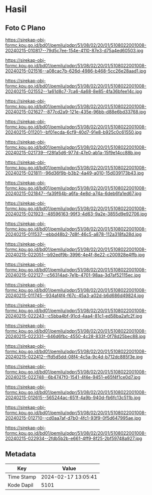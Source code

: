 # Hasil

## Foto C Plano

https://sirekap-obj-formc.kpu.go.id/bd01/pemilu/pdpr/51/08/02/20/01/5108022001008-20240215-010817--79d5c7ee-154e-4110-87e3-d75a4ed60503.jpg

https://sirekap-obj-formc.kpu.go.id/bd01/pemilu/pdpr/51/08/02/20/01/5108022001008-20240215-021516--a08cac7b-626d-4986-b468-5cc26e28aad1.jpg

https://sirekap-obj-formc.kpu.go.id/bd01/pemilu/pdpr/51/08/02/20/01/5108022001008-20240215-021552--1a61d8c7-7ca6-4a68-8e85-4fa36bfee14c.jpg

https://sirekap-obj-formc.kpu.go.id/bd01/pemilu/pdpr/51/08/02/20/01/5108022001008-20240215-021627--877cd2a9-121e-435e-96bb-d88e6bd33768.jpg

https://sirekap-obj-formc.kpu.go.id/bd01/pemilu/pdpr/51/08/02/20/01/5108022001008-20240215-011201--bf01ecda-6cf9-40d7-91e8-b925c0c61550.jpg

https://sirekap-obj-formc.kpu.go.id/bd01/pemilu/pdpr/51/08/02/20/01/5108022001008-20240215-021739--f28fa5d6-977d-47e0-ab1a-15f9e14cc88b.jpg

https://sirekap-obj-formc.kpu.go.id/bd01/pemilu/pdpr/51/08/02/20/01/5108022001008-20240215-021811--96d36f9b-b3b2-4a49-a010-15d039173b43.jpg

https://sirekap-obj-formc.kpu.go.id/bd01/pemilu/pdpr/51/08/02/20/01/5108022001008-20240215-021847--fa39f64b-a6fa-4e8d-a74a-6deb6fa1ed67.jpg

https://sirekap-obj-formc.kpu.go.id/bd01/pemilu/pdpr/51/08/02/20/01/5108022001008-20240215-021923--48596163-99f3-4d63-9a2e-3855d9e92706.jpg

https://sirekap-obj-formc.kpu.go.id/bd01/pemilu/pdpr/51/08/02/20/01/5108022001008-20240215-011537--ebbd48b2-7d8f-46c5-a878-112a318fa28d.jpg

https://sirekap-obj-formc.kpu.go.id/bd01/pemilu/pdpr/51/08/02/20/01/5108022001008-20240215-022051--b92edf9b-3996-4e4f-8e22-c200928e4ffb.jpg

https://sirekap-obj-formc.kpu.go.id/bd01/pemilu/pdpr/51/08/02/20/01/5108022001008-20240215-022127--c56314ad-7e1b-4701-98aa-3d7af52115ec.jpg

https://sirekap-obj-formc.kpu.go.id/bd01/pemilu/pdpr/51/08/02/20/01/5108022001008-20240215-011745--934af4f4-f67c-45a3-a02d-b6d686d49824.jpg

https://sirekap-obj-formc.kpu.go.id/bd01/pemilu/pdpr/51/08/02/20/01/5108022001008-20240215-022243--c5bba4bf-91cd-4aa4-81c1-ed58ba2afc2f.jpg

https://sirekap-obj-formc.kpu.go.id/bd01/pemilu/pdpr/51/08/02/20/01/5108022001008-20240215-022331--646d6fbc-4550-4c28-833f-0f78d25bec88.jpg

https://sirekap-obj-formc.kpu.go.id/bd01/pemilu/pdpr/51/08/02/20/01/5108022001008-20240215-022412--ffd5d5dd-08f4-4c5a-9c4d-b712dc885f3e.jpg

https://sirekap-obj-formc.kpu.go.id/bd01/pemilu/pdpr/51/08/02/20/01/5108022001008-20240215-022748--6b4747f0-1541-4f4e-9451-e65f4f1ce0d7.jpg

https://sirekap-obj-formc.kpu.go.id/bd01/pemilu/pdpr/51/08/02/20/01/5108022001008-20240215-012615--565244ac-651f-4a9b-940d-fb6fc13c511b.jpg

https://sirekap-obj-formc.kpu.go.id/bd01/pemilu/pdpr/51/08/02/20/01/5108022001008-20240215-012710--cd0aa7af-d7b0-4fc1-93f9-0f5d647995ae.jpg

https://sirekap-obj-formc.kpu.go.id/bd01/pemilu/pdpr/51/08/02/20/01/5108022001008-20240215-022934--2fdb5b2b-e661-4ff9-8f25-2bf59748a927.jpg


## Metadata

| Key        | Value               |
| ---------- | ------------------- |
| Time Stamp | 2024-02-17 13:05:41 |
| Kode Dapil | 5101                |



